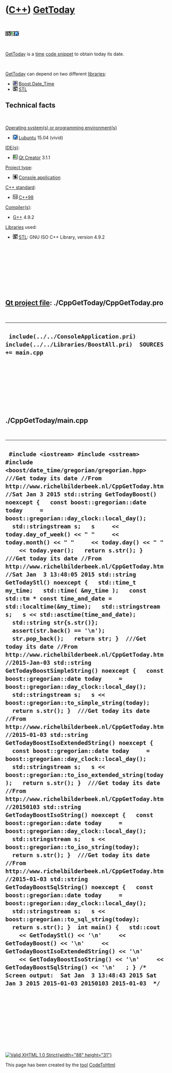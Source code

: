 



 

 

 

 

 

([C++](Cpp.htm)) [GetToday](CppGetToday.htm)
============================================

 

![STL](PicStl.png)![Qt
Creator](PicQtCreator.png)![Lubuntu](PicLubuntu.png)

 

[GetToday](CppGetToday.htm) is a [time](CppTime.htm) [code
snippet](CppCodeSnippets.htm) to obtain today its date.

 

[GetToday](CppGetToday.htm) can depend on two different
[libraries](CppLibrary.htm):

-   ![Boost](PicBoost.png) [Boost.Date\_Time](CppBoostDate_Time.htm)
-   ![STL](PicStl.png) [STL](CppStl.htm)

Technical facts
---------------

 

[Operating system(s) or programming environment(s)](CppOs.htm)

-   ![Lubuntu](PicLubuntu.png) [Lubuntu](CppLubuntu.htm) 15.04 (vivid)

[IDE(s)](CppIde.htm):

-   ![Qt Creator](PicQtCreator.png) [Qt Creator](CppQtCreator.htm) 3.1.1

[Project type](CppQtProjectType.htm):

-   ![console](PicConsole.png) [Console
    application](CppConsoleApplication.htm)

[C++ standard](CppStandard.htm):

-   ![C++98](PicCpp98.png) [C++98](Cpp98.htm)

[Compiler(s)](CppCompiler.htm):

-   [G++](CppGpp.htm) 4.9.2

[Libraries](CppLibrary.htm) used:

-   ![STL](PicStl.png) [STL](CppStl.htm): GNU ISO C++ Library, version
    4.9.2

 

 

 

 

 

[Qt project file](CppQtProjectFile.htm): ./CppGetToday/CppGetToday.pro
----------------------------------------------------------------------

 

  -----------------------------------------------------------------------------------------------------
  ` include(../../ConsoleApplication.pri) include(../../Libraries/BoostAll.pri)  SOURCES += main.cpp`
  -----------------------------------------------------------------------------------------------------

 

 

 

 

 

./CppGetToday/main.cpp
----------------------

 

  --------------------------------------------------------------------------------------------------------------------------------------------------------------------------------------------------------------------------------------------------------------------------------------------------------------------------------------------------------------------------------------------------------------------------------------------------------------------------------------------------------------------------------------------------------------------------------------------------------------------------------------------------------------------------------------------------------------------------------------------------------------------------------------------------------------------------------------------------------------------------------------------------------------------------------------------------------------------------------------------------------------------------------------------------------------------------------------------------------------------------------------------------------------------------------------------------------------------------------------------------------------------------------------------------------------------------------------------------------------------------------------------------------------------------------------------------------------------------------------------------------------------------------------------------------------------------------------------------------------------------------------------------------------------------------------------------------------------------------------------------------------------------------------------------------------------------------------------------------------------------------------------------------------------------------------------------------------------------------------------------------------------------------------------------------------------------------------------------------------------------------------------------------------------------------------------------------------------------------------------------------------------------------------------------------------------------------------------------------------------------------------------------------------------------------------------------------------------------------------------------------------------------------------------------------------
  ` #include <iostream> #include <sstream> #include <boost/date_time/gregorian/gregorian.hpp>  ///Get today its date //From http://www.richelbilderbeek.nl/CppGetToday.htm //Sat Jan 3 2015 std::string GetTodayBoost() noexcept {   const boost::gregorian::date today     = boost::gregorian::day_clock::local_day();   std::stringstream s;   s     << today.day_of_week() << " "     << today.month() << " "     << today.day() << " "     << today.year();   return s.str(); }  ///Get today its date //From http://www.richelbilderbeek.nl/CppGetToday.htm //Sat Jan  3 13:48:05 2015 std::string GetTodayStl() noexcept {   std::time_t my_time;   std::time( &my_time );   const std::tm * const time_and_date = std::localtime(&my_time);   std::stringstream s;   s << std::asctime(time_and_date);   std::string str{s.str()};   assert(str.back() == '\n');   str.pop_back();   return str; }  ///Get today its date //From http://www.richelbilderbeek.nl/CppGetToday.htm //2015-Jan-03 std::string GetTodayBoostSimpleString() noexcept {   const boost::gregorian::date today     = boost::gregorian::day_clock::local_day();   std::stringstream s;   s << boost::gregorian::to_simple_string(today);   return s.str(); }  ///Get today its date //From http://www.richelbilderbeek.nl/CppGetToday.htm //2015-01-03 std::string GetTodayBoostIsoExtendedString() noexcept {   const boost::gregorian::date today     = boost::gregorian::day_clock::local_day();   std::stringstream s;   s << boost::gregorian::to_iso_extended_string(today);   return s.str(); }  ///Get today its date //From http://www.richelbilderbeek.nl/CppGetToday.htm //20150103 std::string GetTodayBoostIsoString() noexcept {   const boost::gregorian::date today     = boost::gregorian::day_clock::local_day();   std::stringstream s;   s << boost::gregorian::to_iso_string(today);   return s.str(); }  ///Get today its date //From http://www.richelbilderbeek.nl/CppGetToday.htm //2015-01-03 std::string GetTodayBoostSqlString() noexcept {   const boost::gregorian::date today     = boost::gregorian::day_clock::local_day();   std::stringstream s;   s << boost::gregorian::to_sql_string(today);   return s.str(); }  int main() {   std::cout     << GetTodayStl() << '\n'     << GetTodayBoost() << '\n'     << GetTodayBoostIsoExtendedString() << '\n'     << GetTodayBoostIsoString() << '\n'     << GetTodayBoostSqlString() << '\n'   ; } /* Screen output:  Sat Jan  3 13:48:43 2015 Sat Jan 3 2015 2015-01-03 20150103 2015-01-03  */`
  --------------------------------------------------------------------------------------------------------------------------------------------------------------------------------------------------------------------------------------------------------------------------------------------------------------------------------------------------------------------------------------------------------------------------------------------------------------------------------------------------------------------------------------------------------------------------------------------------------------------------------------------------------------------------------------------------------------------------------------------------------------------------------------------------------------------------------------------------------------------------------------------------------------------------------------------------------------------------------------------------------------------------------------------------------------------------------------------------------------------------------------------------------------------------------------------------------------------------------------------------------------------------------------------------------------------------------------------------------------------------------------------------------------------------------------------------------------------------------------------------------------------------------------------------------------------------------------------------------------------------------------------------------------------------------------------------------------------------------------------------------------------------------------------------------------------------------------------------------------------------------------------------------------------------------------------------------------------------------------------------------------------------------------------------------------------------------------------------------------------------------------------------------------------------------------------------------------------------------------------------------------------------------------------------------------------------------------------------------------------------------------------------------------------------------------------------------------------------------------------------------------------------------------------------------------

 

 

 

 

 





 

[![Valid XHTML 1.0 Strict](valid-xhtml10.png){width="88"
height="31"}](http://validator.w3.org/check?uri=referer)

This page has been created by the [tool](Tools.htm)
[CodeToHtml](ToolCodeToHtml.htm)
